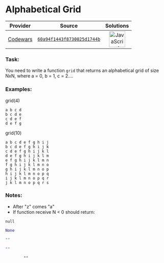 [_metadata_:generated]: - "true"

# Alphabetical Grid

<!-- INFO TABLE BEGIN -->

| Provider                                        | Source                                                                               | Solutions                                                                                                                                                    |
| :---------------------------------------------: | :----------------------------------------------------------------------------------: | :----------------------------------------------------------------------------------------------------------------------------------------------------------: |
| [Codewars](../../../docs/providers/Codewars.md) | [`60a94f1443f8730025d1744b`](https://www.codewars.com/kata/60a94f1443f8730025d1744b) | [<img src="https://res.cloudinary.com/rascaltwo/image/upload/v1631924076/javascript_ehszr7.svg" alt="JavaScript" title="JavaScript" width="50" />](solve.js) |

<!-- INFO TABLE END -->

### Task:
You need to write a function ```grid``` that returns an alphabetical grid of size NxN, where a = 0, b = 1, c = 2....

### Examples:

grid(4)
```
a b c d
b c d e
c d e f
d e f g
```

grid(10)
```
a b c d e f g h i j
b c d e f g h i j k
c d e f g h i j k l
d e f g h i j k l m
e f g h i j k l m n
f g h i j k l m n o
g h i j k l m n o p
h i j k l m n o p q
i j k l m n o p q r
j k l m n o p q r s
```

### Notes:

* After "z" comes "a"
* If function receive N < 0 should return:
```javascript,kotlin
null
```
```python
None
```
```cpp
""
```
```c
""
```
```cobol
        ""
```
